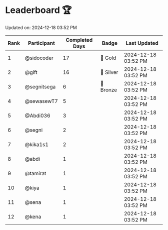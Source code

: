 # Leaderboard 🏆

Updated on: 2024-12-18 03:52 PM

| Rank | Participant       | Completed Days | Badge      | Last Updated         |
|------|-------------------|----------------|------------|----------------------|
| 1    | @sidocoder        | 17             | 🏅 Gold     | 2024-12-18 03:52 PM |
| 2    | @gift             | 16             | 🥈 Silver   | 2024-12-18 03:52 PM |
| 3    | @segnitsega       | 6              | 🥉 Bronze   | 2024-12-18 03:52 PM |
| 4    | @sewasewT7        | 5              |            | 2024-12-18 03:52 PM |
| 5    | @Abdi036          | 3              |            | 2024-12-18 03:52 PM |
| 6    | @segni            | 2              |            | 2024-12-18 03:52 PM |
| 7    | @kika1s1          | 2              |            | 2024-12-18 03:52 PM |
| 8    | @abdi             | 1              |            | 2024-12-18 03:52 PM |
| 9    | @tamirat          | 1              |            | 2024-12-18 03:52 PM |
| 10   | @kiya             | 1              |            | 2024-12-18 03:52 PM |
| 11   | @sena             | 1              |            | 2024-12-18 03:52 PM |
| 12   | @kena             | 1              |            | 2024-12-18 03:52 PM |
